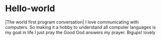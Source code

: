 # Hello-world
|The world first program conversation| 
  I love communicating with computers. So making it a hobby to understand all computer languages is my goal in life
I just pray the Good God answers my prayer.
Bigups!
lovely
